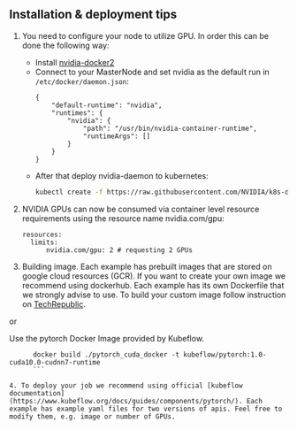 ## Installation & deployment tips 
1. You need to configure your node to utilize GPU. In order this can be done the following way: 
    * Install [nvidia-docker2](https://github.com/NVIDIA/nvidia-docker)
    * Connect to your MasterNode and set nvidia as the default run in `/etc/docker/daemon.json`:
        ```
        {
            "default-runtime": "nvidia",
            "runtimes": {
                "nvidia": {
                    "path": "/usr/bin/nvidia-container-runtime",
                    "runtimeArgs": []
                }
            }
        }
        ```
    * After that deploy nvidia-daemon to kubernetes: 
        ```bash
        kubectl create -f https://raw.githubusercontent.com/NVIDIA/k8s-device-plugin/v1.11/nvidia-device-plugin.yml
        ```
        
2. NVIDIA GPUs can now be consumed via container level resource requirements using the resource name nvidia.com/gpu:
      ```
      resources:
        limits:
            nvidia.com/gpu: 2 # requesting 2 GPUs
      ```

3. Building image. Each example has prebuilt images that are stored on google cloud resources (GCR). If you want to create your own image we recommend using dockerhub. Each example has its own Dockerfile that we strongly advise to use. To build your custom image follow instruction on [TechRepublic](https://www.techrepublic.com/article/how-to-create-a-docker-image-and-push-it-to-docker-hub/).

or

Use the pytorch Docker Image provided by Kubeflow.

```
      docker build ./pytorch_cuda_docker -t kubeflow/pytorch:1.0-cuda10.0-cudnn7-runtime
      ```

4. To deploy your job we recommend using official [kubeflow documentation](https://www.kubeflow.org/docs/guides/components/pytorch/). Each example has example yaml files for two versions of apis. Feel free to modify them, e.g. image or number of GPUs.
